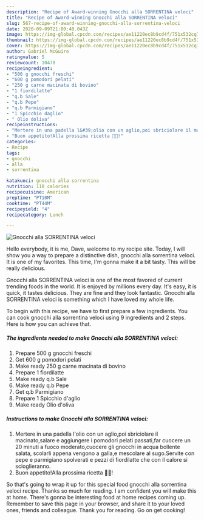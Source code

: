 ```yaml
---
description: "Recipe of Award-winning Gnocchi alla SORRENTINA veloci"
title: "Recipe of Award-winning Gnocchi alla SORRENTINA veloci"
slug: 567-recipe-of-award-winning-gnocchi-alla-sorrentina-veloci
date: 2020-09-09T21:00:40.043Z
image: https://img-global.cpcdn.com/recipes/ae11220ec8b9cd4f/751x532cq70/gnocchi-alla-sorrentina-veloci-recipe-main-photo.jpg
thumbnail: https://img-global.cpcdn.com/recipes/ae11220ec8b9cd4f/751x532cq70/gnocchi-alla-sorrentina-veloci-recipe-main-photo.jpg
cover: https://img-global.cpcdn.com/recipes/ae11220ec8b9cd4f/751x532cq70/gnocchi-alla-sorrentina-veloci-recipe-main-photo.jpg
author: Gabriel McGuire
ratingvalue: 5
reviewcount: 10470
recipeingredient:
- "500 g gnocchi freschi"
- "600 g pomodori pelati"
- "250 g carne macinata di bovino"
- "1 fiordilatte"
- "q.b Sale"
- "q.b Pepe"
- "q.b Parmigiano"
- "1 Spicchio daglio"
- " Olio doliva"
recipeinstructions:
- "Mertere in una padella l&#39;olio con un aglio,poi sbriciolare il macinato,salare e aggiungere i pomodori pelati passati,far cuocere un 20 minuti a fuoco moderato,cuocere gli gnocchi in acqua bollente salata, scolarli appena vengono a galla,e mescolare al sugo.Servite con pepe e parmigiano spolverati e pezzi di fiordilatte che con il calore si scioglieranno."
- "Buon appetito!Alla prossima ricetta 👩‍🍳!"
categories:
- Recipe
tags:
- gnocchi
- alla
- sorrentina

katakunci: gnocchi alla sorrentina 
nutrition: 110 calories
recipecuisine: American
preptime: "PT10M"
cooktime: "PT44M"
recipeyield: "4"
recipecategory: Lunch

---
```



![Gnocchi alla SORRENTINA veloci](https://img-global.cpcdn.com/recipes/ae11220ec8b9cd4f/751x532cq70/gnocchi-alla-sorrentina-veloci-recipe-main-photo.jpg)

Hello everybody, it is me, Dave, welcome to my recipe site. Today, I will show you a way to prepare a distinctive dish, gnocchi alla sorrentina veloci. It is one of my favorites. This time, I'm gonna make it a bit tasty. This will be really delicious.

Gnocchi alla SORRENTINA veloci is one of the most favored of current trending foods in the world. It is enjoyed by millions every day. It's easy, it is quick, it tastes delicious. They are fine and they look fantastic. Gnocchi alla SORRENTINA veloci is something which I have loved my whole life.




To begin with this recipe, we have to first prepare a few ingredients. You can cook gnocchi alla sorrentina veloci using 9 ingredients and 2 steps. Here is how you can achieve that.

<!--inarticleads1-->

##### The ingredients needed to make Gnocchi alla SORRENTINA veloci:

1. Prepare 500 g gnocchi freschi
1. Get 600 g pomodori pelati
1. Make ready 250 g carne macinata di bovino
1. Prepare 1 fiordilatte
1. Make ready q.b Sale
1. Make ready q.b Pepe
1. Get q.b Parmigiano
1. Prepare 1 Spicchio d&#39;aglio
1. Make ready  Olio d&#39;oliva




<!--inarticleads2-->

##### Instructions to make Gnocchi alla SORRENTINA veloci:

1. Mertere in una padella l&#39;olio con un aglio,poi sbriciolare il macinato,salare e aggiungere i pomodori pelati passati,far cuocere un 20 minuti a fuoco moderato,cuocere gli gnocchi in acqua bollente salata, scolarli appena vengono a galla,e mescolare al sugo.Servite con pepe e parmigiano spolverati e pezzi di fiordilatte che con il calore si scioglieranno.
1. Buon appetito!Alla prossima ricetta 👩‍🍳!




So that's going to wrap it up for this special food gnocchi alla sorrentina veloci recipe. Thanks so much for reading. I am confident you will make this at home. There's gonna be interesting food at home recipes coming up. Remember to save this page in your browser, and share it to your loved ones, friends and colleague. Thank you for reading. Go on get cooking!
